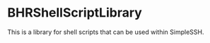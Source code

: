 BHRShellScriptLibrary
=====================

This is a library for shell scripts that can be used within SimpleSSH.
